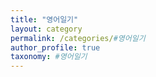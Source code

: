 ```yaml
---
title: "영어일기"
layout: category
permalink: /categories/#영어일기
author_profile: true
taxonomy: #영어일기
---
```


